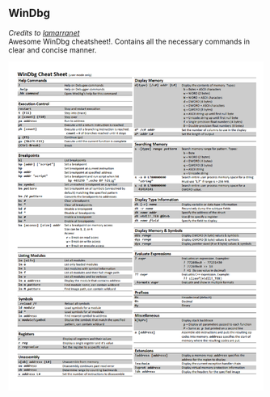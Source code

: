 ## WinDbg

_Credits to [lamarranet]((https://blog.lamarranet.com/wp-content/uploads/2021/09/WinDbg-Cheat-Sheet.pdf))_  
Awesome WinDbg cheatsheet!. Contains all the necessary commands in clear and concise manner.

 [![WinDbg Cheat Sheet - By lamarranet](WinDbg-Cheat-Sheet.png)](WinDbg-Cheat-Sheet.pdf)